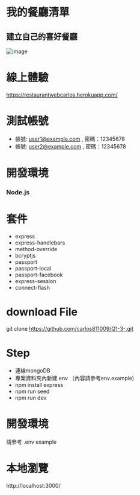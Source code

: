 # 我的餐廳清單

## 建立自己的喜好餐廳
![image](https://github.com/carlos811009/Q1-3-/blob/main/%E6%88%AA%E5%9C%96%202021-06-20%2018.57.24.png)

# 線上體驗
https://restaurantwebcarlos.herokuapp.com/

# 測試帳號

- 帳號: user1@example.com , 密碼：12345678
- 帳號: user2@example.com , 密碼：12345678

# 開發環境
### Node.js

# 套件
- express
- express-handlebars
- method-override
- bcryptjs
- passport
- passport-local
- passport-facebook
- express-session
- connect-flash

# download File
git clone https://github.com/carlos811009/Q1-3-.git

# Step

- 連線mongoDB
- 專案資料夾內新建.env （內容請參考env.example)
- npm install express
- npm run seed
- npm run dev

# 開發環境
請參考 .env example

# 本地瀏覽
http://localhost:3000/
